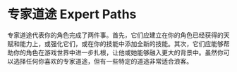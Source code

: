 # 专家道途 Expert Paths

专家道途代表你的角色完成了两件事。首先，它们应建立在你的角色已经获得的天赋和能力上，或强化它们，或在你的技能中添加全新的技能。其次，它们应能够帮助你的角色在游戏世界中进一步扎根，让他或她能够融入更大的背景中。虽然你可以选择任何你喜欢的专家道途，但有一些特定的道途非常适合浪客。
